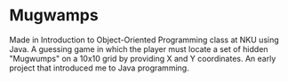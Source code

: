 # Mugwamps
 Made in Introduction to Object-Oriented Programming class at NKU using Java. A guessing game in which the player must locate a set of hidden "Mugwumps" on a 10x10 grid by providing X and Y coordinates. An early project that introduced me to Java programming.
